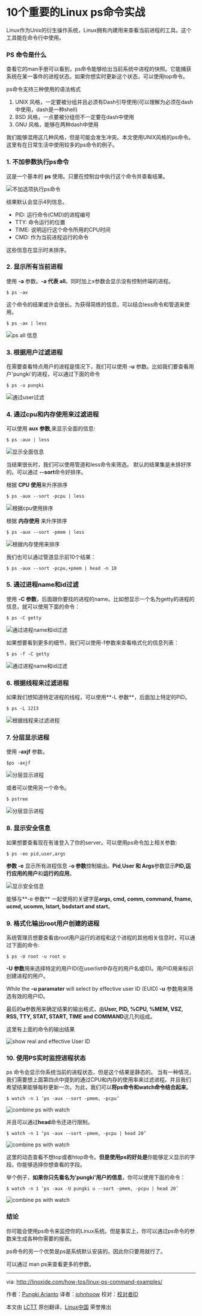 10个重要的Linux ps命令实战
================================================================================
Linux作为Unix的衍生操作系统，Linux拥有内建用来查看当前进程的工具。这个工具能在命令行中使用。

### PS 命令是什么 ###

查看它的man手册可以看到，ps命令能够给出当前系统中进程的快照。它能捕获系统在某一事件的进程状态。如果你想实时更新这个状态，可以使用top命令。

ps命令支持三种使用的语法格式

1. UNIX 风格，一定要被分组并且必须有Dash引导使用(可以理解为必须在dash中使用，dash是一种shell)
2. BSD 风格，一点要被分组但不一定要在dash中使用
3. GNU 风格，能够在两种dash中使用

我们能够混用这几种风格，但是可能会发生冲突。本文使用UNIX风格的ps命令。这里有在日常生活中使用较多的ps命令的例子。

### 1. 不加参数执行ps命令 ###

这是一个基本的 **ps** 使用。只要在控制台中执行这个命令并查看结果。

![不加选项执行ps命令](http://blog.linoxide.com/wp-content/uploads/2014/10/ps_no_options.png)

结果默认会显示4列信息。

- PID: 运行命令(CMD)的进程编号
- TTY: 命令运行的位置
- TIME: 说明运行这个命令所用的CPU时间
- CMD: 作为当前进程运行的命令

这些信息在显示时未排序。

### 2. 显示所有当前进程 ###

使用 **-a** 参数。**-a 代表 all**。同时加上x参数会显示没有控制终端的进程。

    $ ps -ax

这个命令的结果或许会很长。为获得简练的信息，可以结合less命令和管道来使用。

    $ ps -ax | less

![ps all 信息](http://blog.linoxide.com/wp-content/uploads/2014/10/ps_ax.png)

### 3. 根据用户过滤进程 ###

在需要查看特点用户的进程是情况下，我们可以使用 **-u** 参数。比如我们要查看用户'pungki'的进程，可以通过下面的命令

    $ ps -u pungki

![通过user过滤](http://blog.linoxide.com/wp-content/uploads/2014/10/ps__u.png)

### 4. 通过cpu和内存使用来过滤进程 ###

可以使用 **aux 参数**,来显示全面的信息:

    $ ps -aux | less

![显示全面信息](http://blog.linoxide.com/wp-content/uploads/2014/10/ps_aux.png)

当结果很长时，我们可以使用管道和less命令来筛选。
默认的结果集是未排好序的。可以通过 **--sort**命令好排序。

根据 **CPU 使用**来升序排序

    $ ps -aux --sort -pcpu | less

![根据cpu使用排序](http://blog.linoxide.com/wp-content/uploads/2014/10/ps_aux_sort_cpu.png)

根据 **内存使用** 来升序排序

    $ ps -aux --sort -pmem | less

![根据内存使用来排序](http://blog.linoxide.com/wp-content/uploads/2014/10/ps_aux_sort_mem.png)

我们也可以通过管道显示前10个结果：

    $ ps -aux --sort -pcpu,+pmem | head -n 10

### 5. 通过进程name和id过滤 ###

使用 **-C 参数**，后面跟你要找的进程的name。比如想显示一个名为getty的进程的信息，就可以使用下面的命令：

    $ ps -C getty

![通过进程name和id过滤](http://blog.linoxide.com/wp-content/uploads/2014/10/ps_C.png)

如果想要看到更多的细节，我们可以使用-f参数来查看格式化的信息列表：

    $ ps -f -C getty

![通过进程name和id过滤](http://blog.linoxide.com/wp-content/uploads/2014/10/ps_C_f.png)

### 6. 根据线程来过滤进程 ###

如果我们想知道特定进程的线程，可以使用**-L 参数**，后面加上特定的PID。

    $ ps -L 1213

![根据线程来过滤进程](http://blog.linoxide.com/wp-content/uploads/2014/10/ps_L.png)

### 7. 分层显示进程 ###

使用 **-axjf** 参数。

    $ps -axjf

![分层显示进程](http://blog.linoxide.com/wp-content/uploads/2014/10/ps_axjf.png)

或者可以使用另一个命令。

    $ pstree

![分层显示进程](http://blog.linoxide.com/wp-content/uploads/2014/10/pstree.png)

### 8. 显示安全信息 ###

如果想要查看现在有谁登入了你的server。可以使用ps命令加上相关参数:

    $ ps -eo pid,user,args

**参数 -e** 显示所有进程信息 **-o 参数**控制输出。**Pid**,**User 和 Args**参数显示**PID,运行应用的用户**和**运行的应用**。

![显示安全信息](http://blog.linoxide.com/wp-content/uploads/2014/10/ps_security_1.png)

能够与**-e 参数** 一起使用的关键字是**args, cmd, comm, command, fname, ucmd, ucomm, lstart, bsdstart and start**。

### 9. 格式化输出root用户创建的进程 ### 

系统管理员想要查看由root用户运行的进程和这个进程的其他相关信息时，可以通过下面的命令:

    $ ps -U root -u root u

**-U 参数**用来选择特定的用户ID(在userlist中存在的用户名或ID)。用户ID用来标识创建进程的用户。

While the **-u paramater** will select by effective user ID (EUID)
**-u** 参数用来筛选有效的用户ID。


最后的**u**参数用来确定结果的输出格式，由**User, PID, %CPU, %MEM, VSZ, RSS, TTY, STAT, START, TIME and COMMAND**这几列组成。

这里有上面的命令的输出结果

![show real and effective User ID](http://blog.linoxide.com/wp-content/uploads/2014/10/ps_root_real_effective_ID.png)

### 10. 使用PS实时监控进程状态 ###

ps 命令会显示你系统当前的进程状态，但是这个结果是静态的。
当有一种情况，我们需要想上面第四点中提到的通过CPU和内存的使用率来过滤进程。并且我们希望结果能够每秒更新一次。为此，我们可以**将ps命令和watch命令结合起来**。

    $ watch -n 1 ‘ps -aux --sort -pmem, -pcpu’

![combine ps with watch](http://blog.linoxide.com/wp-content/uploads/2014/10/ps_watch_1.png)

并且可以通过**head**命令还进行限制。

    $ watch -n 1 ‘ps -aux --sort -pmem, -pcpu | head 20’

![combine ps with watch](http://blog.linoxide.com/wp-content/uploads/2014/10/ps_watch_2.png)

这里的动态查看不想top或者htop命令。**但是使用ps的好处是**你能够定义显示的字段。你能够选择你想查看的字段。

举个例子，**如果你只先看名为'pungki'用户的信息**，你可以使用下面的命令：

    $ watch -n 1 ‘ps -aux -U pungki u --sort -pmem, -pcpu | head 20’

![combine ps with watch](http://blog.linoxide.com/wp-content/uploads/2014/10/ps_watch_3.png)

### 结论 ###

你可能会使用ps命令来监控你的Linux系统。但是事实上，你可以通过ps命令的参数来生成各种你需要的报表。

ps命令的另一个优势是ps是系统默认安装的。因此你只要用就行了。

可以通过 man ps来查看更多的参数。

--------------------------------------------------------------------------------

via: http://linoxide.com/how-tos/linux-ps-command-examples/

作者：[Pungki Arianto][a]
译者：[johnhoow](https://github.com/johnhoow)
校对：[校对者ID](https://github.com/校对者ID)

本文由 [LCTT](https://github.com/LCTT/TranslateProject) 原创翻译，[Linux中国](http://linux.cn/) 荣誉推出

[a]:http://linoxide.com/author/pungki/
